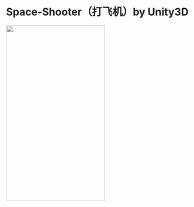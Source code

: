 # Space-Shooter（打飞机）by Unity3D

<img src="./Screenshots/Screenshot_0.gif" width = "270" height = "480" alt=""/>